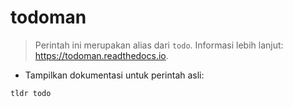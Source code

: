 # todoman

> Perintah ini merupakan alias dari `todo`.
> Informasi lebih lanjut: <https://todoman.readthedocs.io>.

- Tampilkan dokumentasi untuk perintah asli:

`tldr todo`
